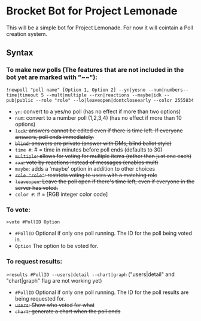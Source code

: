 # Brocket Bot for Project Lemonade
This will be a simple bot for Project Lemonade. For now it will cointain a Poll creation system.  

## Syntax

### To make new polls (The features that are not included in the bot yet are marked with "~~"):

`!newpoll "poll name" [Option 1, Option 2] --yn|yesno --num|numbers--time|timeout 5 --mult|multiple --rxn|reactions --maybe|idk --pub|public --role "role" --lo|leaveopen|dontcloseearly --color 2555834`


* `yn`: convert to a yes/no poll (has no effect if more than two options)
* `num`: convert to a number poll (1,2,3,4) (has no effect if more than 10 options) 
* ~~`lock`: answers cannot be edited even if there is time left. If everyone answers, poll ends immediately.~~
* ~~`blind`: answers are private (answer with DMs, blind ballot style)~~
* `time #`: # = time in minutes before poll ends (defaults to 30)
* ~~`multiple`: allows for voting for multiple items (rather than just one each)~~
* ~~`rxn`: vote by reactions instead of messages (enables mult)~~
* `maybe`: adds a 'maybe' option in addition to other choices
* ~~`role "role"`: restricts voting to users with a matching role~~
* ~~`leaveopen`: Leave the poll open if there's time left, even if everyone in the server has voted.~~
* `color #`: # = [RGB integer color code]

### To vote:

`>vote #PollID Option`

* `#PollID` Optional if only one poll running. The ID for the poll being voted in.
* `Option` The option to be voted for.

### To request results:

`>results #PollID --users|detail --chart|graph` ("users|detail"  and "chart|graph" flag are not working yet)

* `#PollID` Optional if only one poll running. The ID for the poll results are being requested for.
* ~~`users`: Show who voted for what~~
* ~~`chart`: generate a chart when the poll ends~~